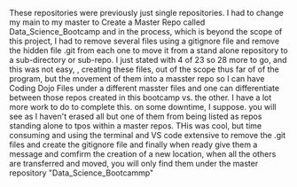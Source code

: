 These repositories were previously just single repositories.  I had to change my main to my master to Create a Master Repo called Data_Science_Bootcamp and in the process, which is beyond the scope of this project, I had to remove
several files using a gitignore file and remove the hidden file .git from each one to move it from a stand alone repository to a sub-directory or sub-repo.  I just stated with 4 of 23 so 28 more to go, and this was not easy,
, creating these files, out of the scope thus far of of the program, but the movement of them into a masster repo so I can have Coding Dojo Files under a different masster files and one can differentiate between those
repos created in this bootcamp vs. the other.  I have a lot more work to do to complete this.  on some downtime, I suppose.  you will see as I haven't erased all but one of them from being listed as repos standing alone to tpos 
within a master repos.  THis was cool, but time consuming and using the terminal and VS code extensive to remove the .git files and create the gitignore file and finally when ready give them a message and comfirm
the creation of a new location, when all the others are transferred and moved, you will only find them under the master repository "Data_Science_Bootcammp"
